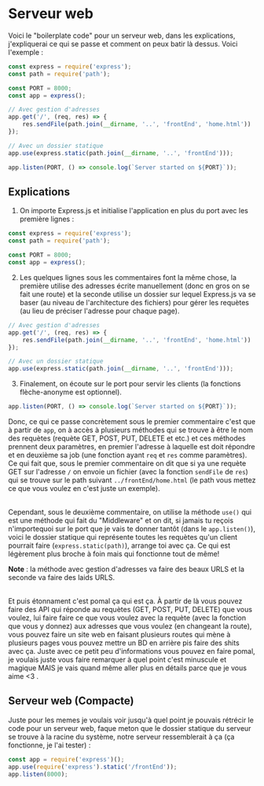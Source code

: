 # Serveur web

Voici le "boilerplate code" pour un serveur web, dans les explications, j'expliquerai ce qui se passe et comment on peux batir là dessus. Voici l'exemple :

```javascript
const express = require('express');
const path = require('path');

const PORT = 8000;
const app = express();

// Avec gestion d'adresses
app.get('/', (req, res) => {
    res.sendFile(path.join(__dirname, '..', 'frontEnd', 'home.html'))
}); 

// Avec un dossier statique
app.use(express.static(path.join(__dirname, '..', 'frontEnd')));

app.listen(PORT, () => console.log(`Server started on ${PORT}`));
```

## Explications

1. On importe Express.js et initialise l'application en plus du port avec les première lignes : 

```javascript
const express = require('express');
const path = require('path');

const PORT = 8000;
const app = express();
```

2. Les quelques lignes sous les commentaires font la même chose, la première utilise des adresses écrite manuellement (donc en gros on se fait une route) et la seconde utilise un dossier sur lequel Express.js va se baser (au niveau de l'architecture des fichiers) pour gérer les requètes (au lieu de préciser l'adresse pour chaque page).

```javascript
// Avec gestion d'adresses
app.get('/', (req, res) => {
    res.sendFile(path.join(__dirname, '..', 'frontEnd', 'home.html'))
}); 

// Avec un dossier statique
app.use(express.static(path.join(__dirname, '..', 'frontEnd')));
```

3. Finalement, on écoute sur le port pour servir les clients (la fonctions flèche-anonyme est optionnel).

```javascript
app.listen(PORT, () => console.log(`Server started on ${PORT}`));
```

Donc, ce qui ce passe concrètement sous le premier commentaire c'est que à partir de `app`, on à accès à plusieurs méthodes qui se trouve à être le nom des requètes (requète GET, POST, PUT, DELETE et etc.) et ces méthodes prennent deux paramètres, en premier l'adresse à laquelle est doit répondre et en deuxième sa job (une fonction ayant `req` et `res` comme paramètres). Ce qui fait que, sous le premier commentaire on dit que si ya une requète GET sur l'adresse `/` on envoie un fichier (avec la fonction `sendFile` de `res`) qui se trouve sur le path suivant `../frontEnd/home.html` (le path vous mettez ce que vous voulez en c'est juste un exemple). <br><br>

Cependant, sous le deuxième commentaire, on utilise la méthode `use()` qui est une méthode qui fait du "Middleware" et on dit, si jamais tu reçois n'importequoi sur le port que je vais te donner tantôt (dans le `app.listen()`), voici le dossier statique qui représente toutes les requètes qu'un client pourrait faire (`express.static(path)`), arrange toi avec ça. Ce qui est légèrement plus broche à foin mais qui fonctionne tout de même! 

**Note** : la méthode avec gestion d'adresses va faire des beaux URLS et la seconde va faire des laids URLS. <br><br>

Et puis étonnament c'est pomal ça qui est ça. À partir de là vous pouvez faire des API qui réponde au requètes (GET, POST, PUT, DELETE) que vous voulez, lui faire faire ce que vous voulez avec la requète (avec la fonction que vous y donnez) aux adresses que vous voulez (en changeant la route), vous pouvez faire un site web en faisant plusieurs routes qui mène à plusieurs pages vous pouvez mettre un BD en arrière pis faire des shits avec ça. Juste avec ce petit peu d'informations vous pouvez en faire pomal, je voulais juste vous faire remarquer à quel point c'est minuscule et magique MAIS je vais quand même aller plus en détails parce que je vous aime <3 .

## Serveur web (Compacte)

Juste pour les memes je voulais voir jusqu'à quel point je pouvais rétrécir le code pour un serveur web, faque meton que le dossier statique du serveur se trouve à la racine du système, notre serveur ressemblerait à ça (ça fonctionne, je l'ai tester) :

```javascript
const app = require('express')();
app.use(require('express').static('/frontEnd'));
app.listen(8000);
```